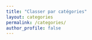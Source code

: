```yaml
---
title: "Classer par catégories"
layout: categories
permalink: /categories/
author_profile: false
---
```

